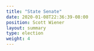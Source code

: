 ```yaml
---
title: "State Senate"
date: 2020-01-08T22:36:39-08:00
position: Scott Wiener
layout: summary
type: election
weight: 4
---
```


